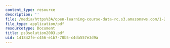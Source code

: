 ```yaml
---
content_type: resource
description: ''
file: /media/https%3A/open-learning-course-data-rc.s3.amazonaws.com/1-224j-carrier-systems-fall-2003/141842fec456e1b770b5c4da557e3d9a_ps3solution2003.pdf
file_type: application/pdf
resourcetype: Document
title: ps3solution2003.pdf
uid: 141842fe-c456-e1b7-70b5-c4da557e3d9a
---
```


